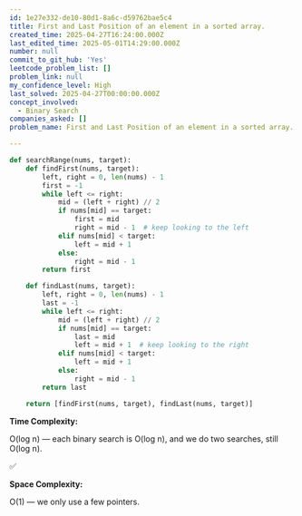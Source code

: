 ```yaml
---
id: 1e27e332-de10-80d1-8a6c-d59762bae5c4
title: First and Last Position of an element in a sorted array.
created_time: 2025-04-27T16:24:00.000Z
last_edited_time: 2025-05-01T14:29:00.000Z
number: null
commit_to_git_hub: 'Yes'
leetcode_problem_list: []
problem_link: null
my_confidence_level: High
last_solved: 2025-04-27T00:00:00.000Z
concept_involved:
  - Binary Search
companies_asked: []
problem_name: First and Last Position of an element in a sorted array.

---
```


```python
def searchRange(nums, target):
    def findFirst(nums, target):
        left, right = 0, len(nums) - 1
        first = -1
        while left <= right:
            mid = (left + right) // 2
            if nums[mid] == target:
                first = mid
                right = mid - 1  # keep looking to the left
            elif nums[mid] < target:
                left = mid + 1
            else:
                right = mid - 1
        return first

    def findLast(nums, target):
        left, right = 0, len(nums) - 1
        last = -1
        while left <= right:
            mid = (left + right) // 2
            if nums[mid] == target:
                last = mid
                left = mid + 1  # keep looking to the right
            elif nums[mid] < target:
                left = mid + 1
            else:
                right = mid - 1
        return last

    return [findFirst(nums, target), findLast(nums, target)]

```

**Time Complexity:**

O(log n) — each binary search is O(log n), and we do two searches, still O(log n).

✅

**Space Complexity:**

O(1) — we only use a few pointers.
